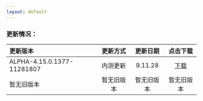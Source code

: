 ```yaml
---
layout: default
---
```


### 更新情况：

| 更新版本 | 更新方式 | 更新日期 | 点击下载 |  
|:------|:------:|:------:|:------:|  
| ALPHA-4.15.0.1377-11281807 | 内测更新 | 9.11.28 | [下载](https://www.lanzous.com/tp/i7nrn8d) |  
| 暂无旧版本 | 暂无旧版本 | 暂无旧版本 | 暂无旧版本 |  

